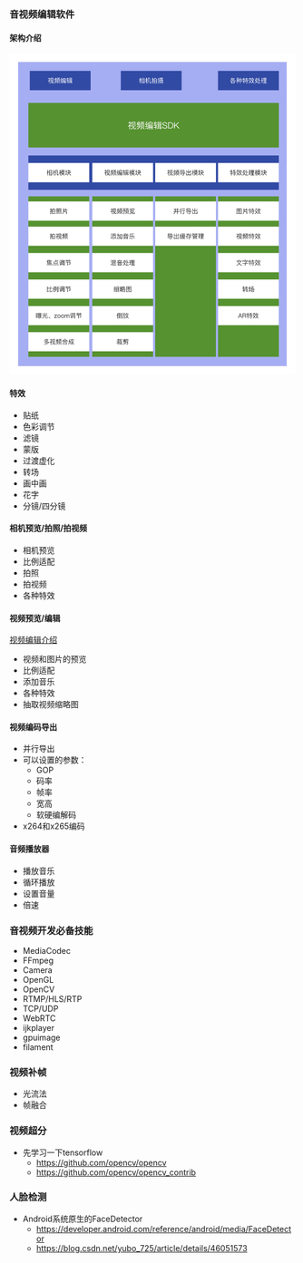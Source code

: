 ### 音视频编辑软件
#### 架构介绍
![VE软件架构](./files/VE软件架构.png)

#### 特效
- 贴纸
- 色彩调节
- 滤镜
- 蒙版
- 过渡虚化
- 转场
- 画中画
- 花字
- 分镜/四分镜

#### 相机预览/拍照/拍视频
- 相机预览
- 比例适配
- 拍照
- 拍视频
- 各种特效

#### 视频预览/编辑
[视频编辑介绍](./VideoEditor.md)

- 视频和图片的预览
- 比例适配
- 添加音乐
- 各种特效
- 抽取视频缩略图

#### 视频编码导出
- 并行导出
- 可以设置的参数：
  - GOP
  - 码率
  - 帧率
  - 宽高
  - 软硬编解码
- x264和x265编码

#### 音频播放器
- 播放音乐
- 循环播放
- 设置音量
- 倍速

### 音视频开发必备技能
- MediaCodec
- FFmpeg
- Camera
- OpenGL
- OpenCV
- RTMP/HLS/RTP
- TCP/UDP
- WebRTC
- ijkplayer
- gpuimage
- filament

### 视频补帧
- 光流法
- 帧融合

### 视频超分
- 先学习一下tensorflow
  - https://github.com/opencv/opencv
  - https://github.com/opencv/opencv_contrib
  

### 人脸检测
- Android系统原生的FaceDetector
  - https://developer.android.com/reference/android/media/FaceDetector
  - https://blog.csdn.net/yubo_725/article/details/46051573
  


